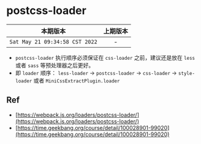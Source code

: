 # postcss-loader

|本期版本|上期版本
|:---:|:---:
`Sat May 21 09:34:58 CST 2022` | -


* `postcss-loader` 执行顺序必须保证在 `css-loader` 之前，建议还是放在 `less` 或者 `sass` 等预处理器之后更好。
* 即 `loader` 顺序： `less-loader` -> `postcss-loader` -> `css-loader` -> `style-loader` 或者 `MiniCssExtractPlugin.loader`

## Ref

* [https://webpack.js.org/loaders/postcss-loader/](https://webpack.js.org/loaders/postcss-loader/)
* [https://time.geekbang.org/course/detail/100028901-99020](https://time.geekbang.org/course/detail/100028901-99020)